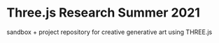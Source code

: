 # Three.js Research Summer 2021
sandbox + project repository for creative generative art using THREE.js
